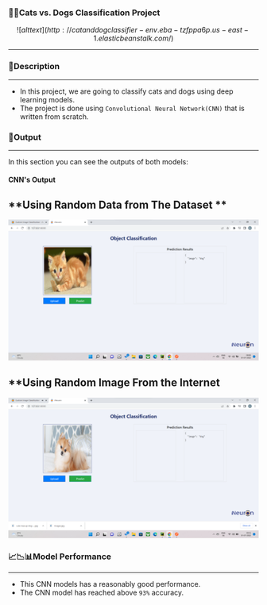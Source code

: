 ### 🐶🐱Cats vs. Dogs Classification Project

$$ ![alt text] (http://catanddogclassifier-env.eba-tzfppa6p.us-east-1.elasticbeanstalk.com/) $$

---

### 📄Description
---
* In this project, we are going to classify cats and dogs using deep learning models.
* The project is done using `Convolutional Neural Network(CNN)` that is written from scratch.



### 📕Output
---
In this section you can see the outputs of both models:
#### CNN's Output
**Using Random Data from The Dataset **
---
![alt text](https://github.com/iamsj2022/Dog-CatsClassification/blob/main/Default.png)

**Using Random Image From the Internet
---
![alt text](https://github.com/iamsj2022/Dog-CatsClassification/blob/main/Random_checkfrom_Internet.png)

### 📈📉📊Model Performance
---
* This CNN models has a reasonably good performance.
* The CNN model has reached above `93%` accuracy.



